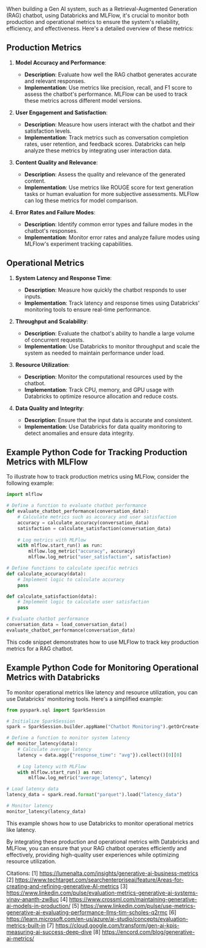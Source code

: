 When building a Gen AI system, such as a Retrieval-Augmented Generation (RAG) chatbot, using Databricks and MLFlow, it's crucial to monitor both production and operational metrics to ensure the system's reliability, efficiency, and effectiveness. Here's a detailed overview of these metrics:

## Production Metrics

1. **Model Accuracy and Performance**:
   - **Description**: Evaluate how well the RAG chatbot generates accurate and relevant responses.
   - **Implementation**: Use metrics like precision, recall, and F1 score to assess the chatbot's performance. MLFlow can be used to track these metrics across different model versions.

2. **User Engagement and Satisfaction**:
   - **Description**: Measure how users interact with the chatbot and their satisfaction levels.
   - **Implementation**: Track metrics such as conversation completion rates, user retention, and feedback scores. Databricks can help analyze these metrics by integrating user interaction data.

3. **Content Quality and Relevance**:
   - **Description**: Assess the quality and relevance of the generated content.
   - **Implementation**: Use metrics like ROUGE score for text generation tasks or human evaluation for more subjective assessments. MLFlow can log these metrics for model comparison.

4. **Error Rates and Failure Modes**:
   - **Description**: Identify common error types and failure modes in the chatbot's responses.
   - **Implementation**: Monitor error rates and analyze failure modes using MLFlow's experiment tracking capabilities.

## Operational Metrics

1. **System Latency and Response Time**:
   - **Description**: Measure how quickly the chatbot responds to user inputs.
   - **Implementation**: Track latency and response times using Databricks' monitoring tools to ensure real-time performance.

2. **Throughput and Scalability**:
   - **Description**: Evaluate the chatbot's ability to handle a large volume of concurrent requests.
   - **Implementation**: Use Databricks to monitor throughput and scale the system as needed to maintain performance under load.

3. **Resource Utilization**:
   - **Description**: Monitor the computational resources used by the chatbot.
   - **Implementation**: Track CPU, memory, and GPU usage with Databricks to optimize resource allocation and reduce costs.

4. **Data Quality and Integrity**:
   - **Description**: Ensure that the input data is accurate and consistent.
   - **Implementation**: Use Databricks for data quality monitoring to detect anomalies and ensure data integrity.

## Example Python Code for Tracking Production Metrics with MLFlow

To illustrate how to track production metrics using MLFlow, consider the following example:

```python
import mlflow

# Define a function to evaluate chatbot performance
def evaluate_chatbot_performance(conversation_data):
    # Calculate metrics such as accuracy and user satisfaction
    accuracy = calculate_accuracy(conversation_data)
    satisfaction = calculate_satisfaction(conversation_data)
    
    # Log metrics with MLFlow
    with mlflow.start_run() as run:
        mlflow.log_metric("accuracy", accuracy)
        mlflow.log_metric("user_satisfaction", satisfaction)

# Define functions to calculate specific metrics
def calculate_accuracy(data):
    # Implement logic to calculate accuracy
    pass

def calculate_satisfaction(data):
    # Implement logic to calculate user satisfaction
    pass

# Evaluate chatbot performance
conversation_data = load_conversation_data()
evaluate_chatbot_performance(conversation_data)
```

This code snippet demonstrates how to use MLFlow to track key production metrics for a RAG chatbot.

## Example Python Code for Monitoring Operational Metrics with Databricks

To monitor operational metrics like latency and resource utilization, you can use Databricks' monitoring tools. Here's a simplified example:

```python
from pyspark.sql import SparkSession

# Initialize SparkSession
spark = SparkSession.builder.appName("Chatbot Monitoring").getOrCreate()

# Define a function to monitor system latency
def monitor_latency(data):
    # Calculate average latency
    latency = data.agg({"response_time": "avg"}).collect()[0][0]
    
    # Log latency with MLFlow
    with mlflow.start_run() as run:
        mlflow.log_metric("average_latency", latency)

# Load latency data
latency_data = spark.read.format("parquet").load("latency_data")

# Monitor latency
monitor_latency(latency_data)
```

This example shows how to use Databricks to monitor operational metrics like latency.

By integrating these production and operational metrics with Databricks and MLFlow, you can ensure that your RAG chatbot operates efficiently and effectively, providing high-quality user experiences while optimizing resource utilization.

Citations:
[1] https://lumenalta.com/insights/generative-ai-business-metrics
[2] https://www.techtarget.com/searchenterpriseai/feature/Areas-for-creating-and-refining-generative-AI-metrics
[3] https://www.linkedin.com/pulse/evaluation-metrics-generative-ai-systems-vinay-ananth-zw8uc
[4] https://www.crossml.com/maintaining-generative-ai-models-in-production/
[5] https://www.linkedin.com/pulse/use-metrics-generative-ai-evaluating-performance-llms-tim-scholes-q2rmc
[6] https://learn.microsoft.com/en-us/azure/ai-studio/concepts/evaluation-metrics-built-in
[7] https://cloud.google.com/transform/gen-ai-kpis-measuring-ai-success-deep-dive
[8] https://encord.com/blog/generative-ai-metrics/
